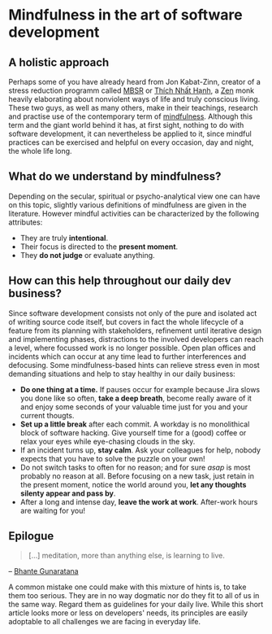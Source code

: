 # Mindfulness in the art of software development

## A holistic approach

Perhaps some of you have already heard from Jon Kabat-Zinn, creator of a
stress reduction programm called [MBSR](https://en.wikipedia.org/wiki/Mindfulness-based_stress_reduction) or
[Thích Nhất Hạnh](https://en.wikipedia.org/wiki/Th%C3%ADch_Nh%E1%BA%A5t_H%E1%BA%A1nh), a [Zen](https://en.wikipedia.org/wiki/Zen) monk
heavily elaborating about nonviolent ways of life and truly conscious living.
These two guys, as well as many others, make in their teachings, research and practise use of the contemporary
term of [mindfulness](https://en.wikipedia.org/wiki/Mindfulness).
Although this term and the giant world behind it has, at first sight, nothing to do with software development,
it can nevertheless be applied to it, since mindful practices can be exercised
and helpful on every occasion, day and night, the whole life long.


## What do we understand by mindfulness?

Depending on the secular, spiritual or psycho-analytical view one can have on this topic, slightly various
definitions of mindfulness are given in the literature. However mindful activities can be characterized by
the following attributes:

- They are truly **intentional**.
- Their focus is directed to the **present moment**.
- They **do not judge** or evaluate anything.


## How can this help throughout our daily dev business?

Since software development consists not only of the pure and isolated act of writing source code itself,
but covers in fact the whole lifecycle of a feature from its planning with stakeholders, refinement until
iterative design and implementing phases, distractions to the involved developers can reach a level,
where focussed work is no longer possible. Open plan offices and incidents which can occur at any time
lead to further interferences and defocusing.
Some mindfulness-based hints can relieve stress even in most demanding situations and help to stay healthy
in our daily business:

- **Do one thing at a time.** If pauses occur for example because Jira slows you
  done like so often, **take a deep breath**, become really aware of it and enjoy some seconds of your valuable
time just for you and your current thougts.
- **Set up a little break** after each commit. A workday is no monolithical block of software hacking. Give yourself
time for a (good) coffee or relax your eyes while eye-chasing clouds in the sky.
- If an incident turns up, **stay calm**. Ask your colleagues for help, nobody expects that you have to solve
the puzzle on your own!
- Do not switch tasks to often for no reason; and for sure *asap* is most probably no reason at all. Before focusing
on a new task, just retain in the present moment, notice the world around you, **let any thoughts silenty appear and pass by**.
- After a long and intense day, **leave the work at work**. After-work hours are waiting for you!


## Epilogue

> […] meditation, more than anything else, is learning to live.

– [Bhante Gunaratana](https://en.wikipedia.org/wiki/Henepola_Gunaratana)

A common mistake one could make with this mixture of hints is, to take them too serious. They are in no way
dogmatic nor do they fit to all of us in the same way. Regard them as guidelines for your daily live. While
this short article looks more or less on developers' needs, its principles are easily adoptable to all
challenges we are facing in everyday life.


